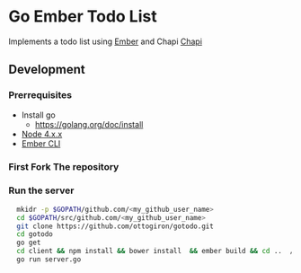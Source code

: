 # Go Ember Todo List
Implements a todo list using <a href="http://emberjs.com/">Ember</a> and Chapi <a href="https://github.com/ottogiron/chapi">Chapi</a>


## Development

### Prerrequisites
* Install go
  * https://golang.org/doc/install
* <a href="https://nodejs.org/en/">Node 4.x.x</a>
* <a href="http://ember-cli.com/">Ember CLI</a>

### First Fork The repository

### Run the server

```bash
  mkidr -p $GOPATH/github.com/<my_github_user_name>
  cd $GOPATH/src/github.com/<my_github_user_name>
  git clone https://github.com/ottogiron/gotodo.git
  cd gotodo
  go get
  cd client && npm install && bower install  && ember build && cd ..  //ember stuff
  go run server.go
```
